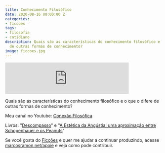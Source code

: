 ```yaml
---
title: Conhecimento Filosófico
date: 2020-08-16 00:00:00 Z
categories:
- ficcoes
tags:
- filosofia
- cotidiano
description: Quais são as características do conhecimento filosófico e o que o difere
  de outras formas de conhecimento?
image: ficcoes.jpg
---
```


<iframe src="https://anchor.fm/podcastficcoes/embed/episodes/Conhecimento-Filosfico-ei81n8" height="102px" width="400px" frameborder="0" scrolling="no"></iframe>

Quais são as características do conhecimento filosófico e o que o difere de outras formas de conhecimento?

Meu canal no Youtube: [Conexão Filosófica](https://www.youtube.com/ConexaoFilosofica)

Livros: "[Descompasso](https://amzn.to/2XVTP3y)" e "[A Estética da Angústia: uma aproximação entre Schopenhauer e os Peanuts](https://amzn.to/2XUEj80)"

Se você gosta do [Ficções](https://marcosramon.net/ficcoes/) e quer me ajudar a continuar produzindo, acesse [marcosramon.net/apoie](https://marcosramon.net/apoie/) e veja como pode contribuir.
